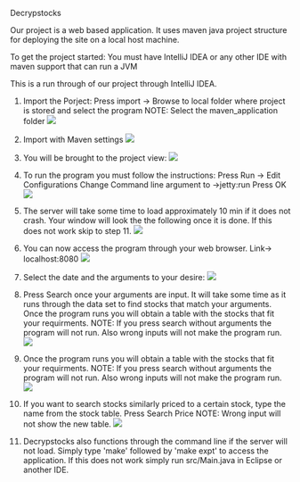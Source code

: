 Decrypstocks

Our project is a web based application. It uses maven java project structure for deploying the site on a local host machine.

To get the project started:
You must have IntelliJ IDEA or any other IDE with maven support that can run a JVM

This is a run through of our project through IntelliJ IDEA.

1) Import the Porject:
    Press import -> Browse to local folder where project is stored and select the program
    NOTE: Select the maven_application folder
![](img/IntelliJ_IDEA.JPG)

2) Import with Maven settings
![](img/import_project.JPG)

3) You will be brought to the project view: 
![](img/project_view.JPG)

4) To run the program you must follow the instructions:
    Press Run -> Edit Configurations
    Change Command line argument to ->jetty:run
    Press OK
![](img/edit_configurations.JPG)

5) The server will take some time to load approximately 10 min if it does not crash.
    Your window will look the the following once it is done.
    If this does not work skip to step 11.
![](img/server_ready.JPG)

6) You can now access the program through your web browser.
    Link-> localhost:8080
![](img/localhost.JPG)

7) Select the date and the arguments to your desire:
![](img/select_date.JPG)

8) Press Search once your arguments are input. It will take some time as it runs through the data set to find stocks that match your arguments.
    Once the program runs you will obtain a table with the stocks that fit your requirments.
    NOTE: If you press search without arguments the program will not run. Also wrong inputs will not make the program run.
![](img/Search_Stock.JPG)

9) Once the program runs you will obtain a table with the stocks that fit your requirments.
    NOTE: If you press search without arguments the program will not run. Also wrong inputs will not make the program run.
![](img/stock_table.JPG)

10) If you want to search stocks similarly priced to a certain stock, type the name from the stock table.
    Press Search Price
    NOTE: Wrong input will not show the new table.
![](img/stock_table_2.JPG)

11) Decrypstocks also functions through the command line if the server will not load. Simply type 'make' followed by 'make expt' to access the application. If this does not work
    simply run src/Main.java in Eclipse or another IDE.